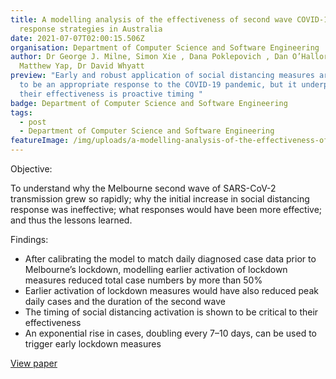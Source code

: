 ```yaml
---
title: A modelling analysis of the effectiveness of second wave COVID-19
  response strategies in Australia
date: 2021-07-07T02:00:15.506Z
organisation: Department of Computer Science and Software Engineering
author: Dr George J. Milne, Simon Xie , Dana Poklepovich , Dan O’Halloran ,
  Matthew Yap, Dr David Whyatt
preview: "Early and robust application of social distancing measures are known
  to be an appropriate response to the COVID-19 pandemic, but it underpinning
  their effectiveness is proactive timing "
badge: Department of Computer Science and Software Engineering
tags:
  - post
  - Department of Computer Science and Software Engineering
featureImage: /img/uploads/a-modelling-analysis-of-the-effectiveness-of-second-wave-covid-19-response-strategies-in-australia.jpeg
---
```

Objective: 

To understand why the Melbourne second wave of SARS-CoV-2 transmission grew so rapidly; why the initial increase in social distancing response was ineffective; what responses would have been more effective; and thus the lessons learned.

Findings:

* After calibrating the model to match daily diagnosed case data prior to Melbourne’s lockdown, modelling earlier activation of lockdown measures reduced total case numbers by more than 50%
* Earlier activation of lockdown measures would have also reduced peak daily cases and the duration of the second wave
* The timing of social distancing activation is shown to be critical to their effectiveness
* An exponential rise in cases, doubling every 7–10 days, can be used to trigger early lockdown measures

<a href="https://www.nature.com/articles/s41598-021-91418-6" target="_blank">
View paper
</a>